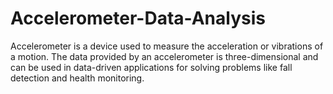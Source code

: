 # Accelerometer-Data-Analysis
Accelerometer is a device used to measure the acceleration or vibrations of a motion. The data provided by an accelerometer is three-dimensional and can be used in data-driven applications for solving problems like fall detection and health monitoring.
